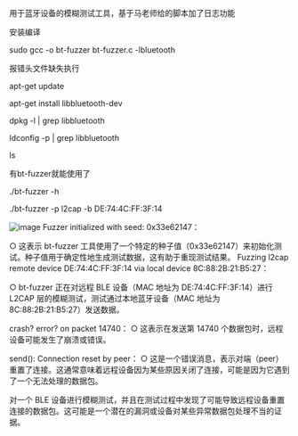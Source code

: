 用于蓝牙设备的模糊测试工具，基于马老师给的脚本加了日志功能


安装编译

sudo gcc -o bt-fuzzer bt-fuzzer.c -lbluetooth

报错头文件缺失执行

apt-get update

apt-get install libbluetooth-dev

dpkg -l | grep libbluetooth

ldconfig -p | grep libbluetooth

ls 

有bt-fuzzer就能使用了


./bt-fuzzer -h

./bt-fuzzer -p l2cap -b DE:74:4C:FF:3F:14

![image](https://github.com/user-attachments/assets/b9a09710-4075-450a-bace-d3d26112fa89)
Fuzzer initialized with seed: 0x33e62147：

  ○ 这表示 bt-fuzzer 工具使用了一个特定的种子值（0x33e62147）来初始化测试。种子值用于确定性地生成测试数据，这有助于重现测试结果。
Fuzzing l2cap remote device DE:74:4C:FF:3F:14 via local device 8C:88:2B:21:B5:27：


  ○ bt-fuzzer 正在对远程 BLE 设备（MAC 地址为 DE:74:4C:FF:3F:14）进行 L2CAP 层的模糊测试，测试通过本地蓝牙设备（MAC 地址为 8C:88:2B:21:B5:27）发送数据。

  
crash? error? on packet 14740：
  ○ 这表示在发送第 14740 个数据包时，远程设备可能发生了崩溃或错误。

  
send(): Connection reset by peer：
  ○ 这是一个错误消息，表示对端（peer）重置了连接。这通常意味着远程设备因为某些原因关闭了连接，可能是因为它遇到了一个无法处理的数据包。

  
对一个 BLE 设备进行模糊测试，并且在测试过程中发现了可能导致远程设备重置连接的数据包。这可能是一个潜在的漏洞或设备对某些异常数据包处理不当的证据。
